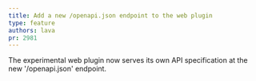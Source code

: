 ```yaml
---
title: Add a new /openapi.json endpoint to the web plugin
type: feature
authors: lava
pr: 2981
---
```


The experimental web plugin now serves its own API specification
at the new '/openapi.json' endpoint.
